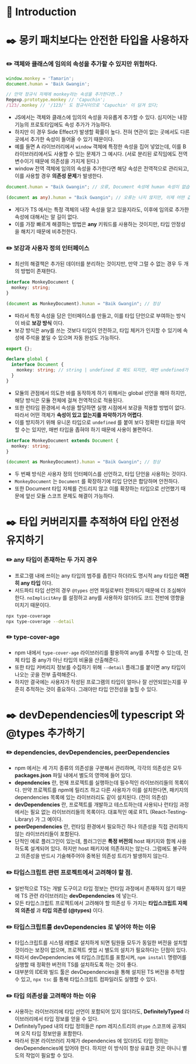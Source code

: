 # 📖 Introduction

# ✒️ 몽키 패치보다는 안전한 타입을 사용하자

### ✏️ 객체와 클래스에 임의의 속성을 추가할 수 있지만 위험하다.

```js
window.monkey = 'Tamarin';
document.human = 'Baik Gwangin';

// 만약 정규식 자체에 monkey라는 속성을 추가한다면..?
Regexp.prototype.monkey // 'Capuchin';
/123/.monkey // '/123/' 도 정규식이므로 'Capuchin' 이 담겨 있다;
```

- JS에서는 객체와 클래스에 임의의 속성을 자유롭게 추가할 수 있다. 심지어는 내장 기능의 프로토타입에도 속성 추가가 가능하다.
- 하지만 이 경우 Side Effect가 발생할 확률이 높다. 전혀 연관이 없는 곳에서도 다른 곳에서 추가한 속성이 들어올 수 있기 때문이다.
- 예를 들면 A 라이브러리에서 `window` 객체에 특정한 속성을 집어 넣었는데, 이를 B 라이브러리에서도 사용할 수 있는 문제가 그 예시다. (서로 분리된 로직임에도 전역 변수이기 때문에 의존성을 가지게 된다.)
- window 전역 객체에 임의의 속성을 추가한다면 해당 속성은 전역적으로 관리되고, 이를 사용할 경우 **의존성 문제**가 발생한다.

```ts
document.human = "Baik Gwangin"; // 오류, Document 속성에 human 속성이 없습니다.

(document as any).human = "Baik Gwangin"; // 오류는 나지 않지만, 이제 어떤 값이 오던 간에 타입 체커가 작동하지 않는다.
```

- 게다가 TS 에서는 특정 객체의 내장 속성을 알고 있을지라도, 이후에 임의로 추가한 속성에 대해서는 알 길이 없다.
- 이를 가장 빠르게 해결하는 방법은 **any** 키워드를 사용하는 것이지만, 타입 안정성을 해치기 때문에 비추천한다.

### ✏️ 보강과 사용자 정의 인터페이스

- 최선의 해결책은 추가된 데이터를 분리하는 것이지만, 만약 그럴 수 없는 경우 두 개의 방법이 존재한다.

```ts
interface MonkeyDocument {
  monkey: string;
}

(document as MonkeyDocument).human = "Baik Gwangin"; // 정상
```

- 따라서 특정 속성을 담은 인터페이스를 만들고, 이를 타입 단언으로 부여하는 방식이 바로 **보강 방식** 이다.
- 보강 방식은 any를 쓰는 것보다 타입이 안전하고, 타입 체커가 인지할 수 있기에 속성에 주석을 붙일 수 있으며 자동 완성도 가능하다.

```ts
export {};

declare global {
  interface Document {
    monkey: string; // string | undefined 로 해도 되지만, 매번 undefined가 아닌지를 Type Narrowing으로 검사해야 한다.
  }
}
```

- 모듈의 관점에서 의도한 바를 동작하게 하기 위해서는 global 선언을 해야 하지만, 해당 방식은 모듈 전체에 걸쳐 전역적으로 적용된다.
- 또한 런타임 환경에서 속성을 할당하면 실행 시점에서 보강을 적용할 방법이 없다. 따라서 어떤 객체가 **속성이 있고 없는지를 파악하기가 어렵다**.
- 이를 방지하기 위해 유니온 타입으로 `undefined` 를 붙여 보다 정확한 타입을 파악할 수는 있지만, 매번 타입을 좁혀야 하기 때문에 사용이 불편하다.

```ts
interface MonkeyDocument extends Document {
  monkey: string;
}

(document as MonkeyDocument).human = "Baik Gwangin"; // 정상
```

- 두 번째 방식은 사용자 정의 인터페이스를 선언하고, 타입 단언을 사용하는 것이다.
- `MonkeyDocument` 는 `Document` 를 확장하기에 타입 단언은 합당하며 안전하다.
- 또한 Document 타입 자체를 건드리지 않고 이를 확장하는 타입으로 선언했기 때문에 앞선 모듈 스코프 문제도 해결이 가능하다.

# ✒️ 타입 커버리지를 추적하여 타입 안전성 유지하기

### ✏️ any 타입이 존재하는 두 가지 경우

- 프로그램 내에 쓰이는 any 타입의 범주를 좁힌다 하더라도 명시적 any 타입은 **여전히 any 타입** 이다.
- 서드파티 타입 선언의 경우 `@types` 선언 파일로부터 전파되기 때문에 더 조심해야 한다. `noImplicitAny` 를 설정하고 any를 사용하자 않더라도 코드 전반에 영향을 미치기 때문이다.

```bash
npx type-coverage
npx type-coverage --detail
```

### ✏️ type-cover-age

- npm 내에서 `type-cover-age` 라이브러리를 활용하여 any를 추적할 수 있는데, 전체 타입 중 any가 아닌 타입의 비율을 산출해준다.
- 또한 타입 커버리지 정보를 수집하기 위해 `--detail` 플래그를 붙이면 any 타입이 나오는 곳을 전부 출력해준다.
- 하지만 결국에는 사용자가 작성된 프로그램의 타입이 얼마나 잘 선언되었는지를 꾸준히 추적하는 것이 중요하다. 그래야만 타입 안전성을 높힐 수 있다.

# ✒️ devDependencies에 typescript 와 @types 추가하기

### ✏️ dependencies, devDependencies, peerDependencies

- npm 에서는 세 가지 종류의 의존성을 구분해서 관리하며, 각각의 의존성은 모두 **packages.json** 파일 내에서 별도의 영역에 들어 있다.
- **dependencies** 란, 현재 프로젝트를 실행하는데 필수적인 라이브러리들의 목록이다. 만약 프로젝트를 npm에 릴리즈 하고 다른 사용자가 이를 설치한다면, 패키지의 dependencies 목록에 있는 라이브러리도 같이 설치된다. (전이 의존성)
- **devDependencies** 란, 프로젝트를 개발하고 테스트하는데 사용되나 런타임 과정에서는 필요 없는 라이브러리들의 목록이다. 대표적인 예로 RTL (React-Testing-Library) 가 그 예이다.
- **peerDependencies** 란, 런타임 환경에서 필요하긴 하나 의존성을 직접 관리하지 않는 라이브러리들이 포함된다.
- 단적인 예로 플러그인이 있는데, 플러그인은 **특정 버전의** host 패키지와 함께 사용하도록 설계되어 있다. 하지만 host 패키지에 의존하지는 않는다. 그럼에도 불구하고 의존성을 반드시 기술해주어야 중복된 의존성 트리가 발생하지 않는다.

### ✏️ 타입스크립트 관련 프로젝트에서 고려해야 할 점.

- 일반적으로 TS는 개발 도구이고 타입 정보는 런타임 과정에서 존재하지 않기 때문에 TS 관련 라이브러리는 **devDependencies** 에 넣는다.
- 모든 타입스크립트 프로젝트에서 고려해야 할 의존성 두 가지는 **타입스크립트 자체의 의존성** 과 **타입 의존성 (@types)** 이다.

### ✏️ 타입스크립트를 devDependencies 로 넣어야 하는 이유

- 타입스크립트를 시스템 레벨로 설치하게 되면 팀원들 모두가 동일한 버전을 설치할 것이라는 보장이 없으며, 프로젝트 셋업 시 별도의 설치가 필요하다는 단점이 있다.
- 따라서 devDependencies 에 타입스크립트를 포함시켜, `npm install` 명령어를 실행할 때 정확한 버전의 TS를 설치하도록 하는 것이 좋다.
- 대부분의 IDE와 빌드 툴은 devDependencies을 통해 설치된 TS 버전을 추적할 수 있고, `npx tsc` 를 통해 타입스크립트 컴파일러도 실행할 수 있다.

### ✏️ 타입 의존성을 고려해야 하는 이유

- 사용하는 라이브러리에 타입 선언이 포함되어 있지 않더라도, **DefinitelyTyped** 라이브러리에서 타입 정보를 얻을 수 있다.
- DefinitelyTyped 내의 타입 정의들은 npm 레지스트리의 `@type` 스코프에 공개되며 오직 타입 정보만을 포함한다.
- 따라서 원본 라이브러리 자체가 dependencies 에 있더라도 타입 정의는 devDependencies에 있어야 한다. 하지만 이 방식이 항상 유효한 것은 아니니 별도의 작업이 필요할 수 있다.

